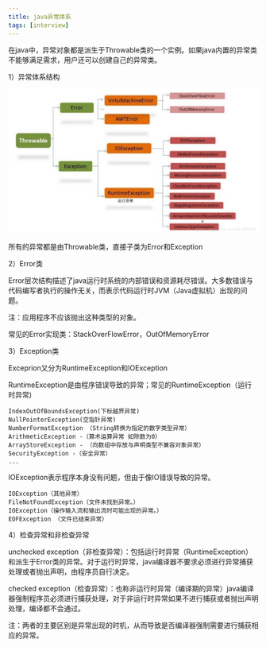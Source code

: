 ```yaml
---
title: java异常体系
tags: [interview]
---
```


在java中，异常对象都是派生于Throwable类的一个实例。如果java内置的异常类不能够满足需求，用户还可以创建自己的异常类。

1）异常体系结构

![](/images/interview/jdk/exception/exception_struct.jpg)

所有的异常都是由Throwable类，直接子类为Error和Exception

2）Error类

Error层次结构描述了java运行时系统的内部错误和资源耗尽错误。大多数错误与代码编写者执行的操作无关，而表示代码运行时JVM（Java虚拟机）出现的问题。

注：应用程序不应该抛出这种类型的对象。

常见的Error实现类：StackOverFlowError，OutOfMemoryError

3）Exception类

Exceprion又分为RuntimeException和IOException

RuntimeException是由程序错误导致的异常；常见的RuntimeException（运行时异常)

```
IndexOutOfBoundsException(下标越界异常)
NullPointerException(空指针异常)
NumberFormatException （String转换为指定的数字类型异常）
ArithmeticException -（算术运算异常 如除数为0）
ArrayStoreException - （向数组中存放与声明类型不兼容对象异常）
SecurityException -（安全异常）
...
```

IOException表示程序本身没有问题，但由于像IO错误导致的异常。

```
IOException（其他异常）
FileNotFoundException（文件未找到异常。）
IOException（操作输入流和输出流时可能出现的异常。）
EOFException （文件已结束异常）
```

4）检查异常和非检查异常

unchecked exception（非检查异常）：包括运行时异常（RuntimeException）和派生于Error类的异常。对于运行时异常，java编译器不要求必须进行异常捕获处理或者抛出声明，由程序员自行决定。

checked exception（检查异常）：也称非运行时异常（编译期的异常）java编译器强制程序员必须进行捕获处理，对于非运行时异常如果不进行捕获或者抛出声明处理，编译都不会通过。

注：两者的主要区别是异常出现的时机，从而导致是否编译器强制需要进行捕获相应的异常。